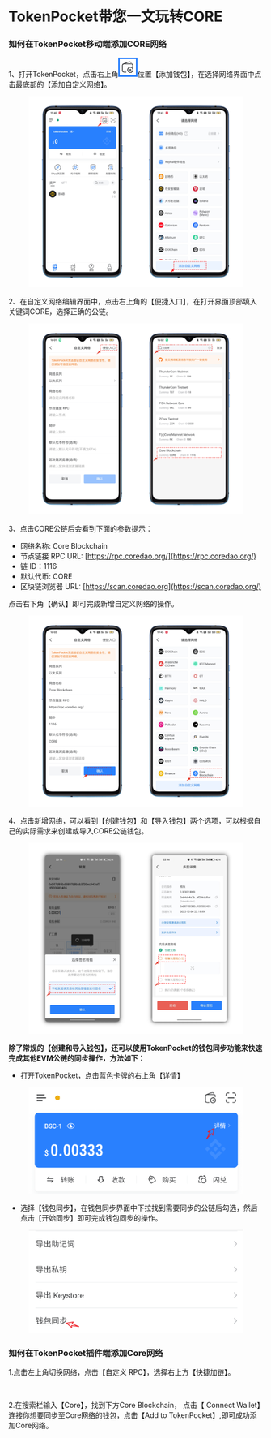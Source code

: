 # TokenPocket带您一文玩转CORE

### 如何在TokenPocket移动端添加CORE网络 <a href="#oei4g" id="oei4g"></a>



1、打开TokenPocket，点击右上角![](<../../.gitbook/assets/image (2) (1) (1).png>)位置【添加钱包】，在选择网络界面中点击最底部的【添加自定义网络】。

<figure><img src="../../.gitbook/assets/1 拷贝.png" alt=""><figcaption></figcaption></figure>

2、在自定义网络编辑界面中，点击右上角的【便捷入口】，在打开界面顶部填入关键词CORE，选择正确的公链。

<figure><img src="../../.gitbook/assets/1 (7).png" alt=""><figcaption></figcaption></figure>

3、点击CORE公链后会看到下面的参数提示：

* 网络名称: Core Blockchain
* 节点链接 RPC URL: [https://rpc.coredao.org/](https://rpc.coredao.org/)
* 链 ID：1116
* 默认代币: CORE
* 区块链浏览器 URL: [https://scan.coredao.org](https://scan.coredao.org/)

点击右下角【确认】即可完成新增自定义网络的操作。

<figure><img src="../../.gitbook/assets/2 (6).png" alt=""><figcaption></figcaption></figure>

4、点击新增网络，可以看到【创建钱包】和【导入钱包】两个选项，可以根据自己的实际需求来创建或导入CORE公链钱包。

<figure><img src="../../.gitbook/assets/3 拷贝.png" alt=""><figcaption></figcaption></figure>

**除了常规的【创建和导入钱包】，还可以使用TokenPocket的钱包同步功能来快速完成其他EVM公链的同步操作，方法如下：**

* 打开TokenPocket，点击蓝色卡牌的右上角【详情】

<figure><img src="../../.gitbook/assets/4e (1).png" alt=""><figcaption></figcaption></figure>

* 选择【钱包同步】，在钱包同步界面中下拉找到需要同步的公链后勾选，然后点击【开始同步】即可完成钱包同步的操作。

<figure><img src="../../.gitbook/assets/5e.png" alt=""><figcaption></figcaption></figure>

### 如何在TokenPocket插件端添加Core网络

1.点击左上角切换网络，点击【自定义 RPC】，选择右上方【快捷加链】。

<figure><img src="../../.gitbook/assets/组 1.png" alt=""><figcaption></figcaption></figure>

2.在搜索栏输入【Core】，找到下方Core Blockchain， 点击【 Connect Wallet】连接你想要同步至Core网络的钱包，点击【Add to TokenPocket】,即可成功添加Core网络。

<figure><img src="../../.gitbook/assets/组 2 (1).png" alt=""><figcaption></figcaption></figure>
